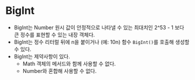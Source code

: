# BigInt
- BigInt는 Number 원시 값이 안정적으로 나타낼 수 있는 최대치인 2^53 - 1 보다 큰 정수를 표현할 수 있는 내장 객체다.
- BigInt는 정수 리터럴 뒤에 n을 붙이거나 (예: 10n) 함수 `BigInt()`를 호출해 생성할 수 있다.
- BigInt는 제약사항이 있다.
  - Math 객체의 메서드와 함께 사용할 수 없다.
  - Number와 혼합해 사용할 수 없다. 
